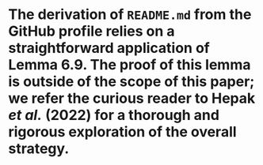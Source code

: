 # The derivation of `README.md` from the GitHub profile relies on a straightforward application of Lemma 6.9. The proof of this lemma is outside of the scope of this paper; we refer the curious reader to Hepak _et al._ (2022) for a thorough and rigorous exploration of the overall strategy.
